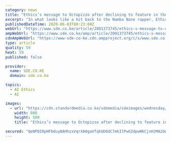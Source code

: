 ```yaml
---
category: news
title: "Ethics’s message to Octopizzo after declining to feature in their album"
excerpt: "In what looks like a hit back to the Namba Nane rapper, Ethic, through their official Twitter account revealed that they politely requested Octopizzo to be part of their upcoming album but he refused."
publishedDateTime: 2020-06-03T08:23:00Z
webUrl: "https://www.sde.co.ke/article/2001373745/ethics-s-message-to-octopizzo-after-declining-to-feature-in-their-album"
ampWebUrl: "https://www.sde.co.ke/amp/article/2001373745/ethics-s-message-to-octopizzo-after-declining-to-feature-in-their-album"
cdnAmpWebUrl: "https://www-sde-co-ke.cdn.ampproject.org/c/s/www.sde.co.ke/amp/article/2001373745/ethics-s-message-to-octopizzo-after-declining-to-feature-in-their-album"
type: article
quality: 59
heat: 59
published: false

provider:
  name: SDE.CO.KE
  domain: sde.co.ke

topics:
  - AI Ethics
  - AI

images:
  - url: "https://cdn.standardmedia.co.ke/sdemedia/sdeimages/wednesday/sxecdy4oz7hotqpev5ed75a30cde09.jpg"
    width: 800
    height: 500
    title: "Ethics’s message to Octopizzo after declining to feature in their album"

secured: "QeNPQI0pHFbduyBAHhzxVqrXA0gaVfqkUDOdC7mkIlPwGZdpwWkCjvHJMA2GWyiM4upMrObHoftBrWWwRhoirvTkBH24jD/4uPJld7PLJrQ9TG/ri1HqnRIO5LTGOZ1k9J35Weeuio1Ow6/5uPg7zlHGwGoeiTZ8GA9uHRzj56D5CDoyVVDrK3NCt+C8A/DTpF95YqfbvZCZ+2v4H8WY3TyQlOdFw+y3kXTBhG7EPuTUBrAmRk1efvV7IkGKjq3sDfQLQjYt7UImY362wxbLgpeiFJzhhMh0Kh2yI00OzE2xqb2lq6dUolPkMGt8cqbrJL7PNpXzDZmqUukSsvsppXjvwYyl7qr+T+439zknxiv3jNbgJppeFiA4aBO02U2UJhNBoe1HSX8rwU1nuCcj66CCn3PmqUqbQyCbgSiT84Hk5fU+A2vyoDrg1cZ+E2LrGiR/BNV7xYg639psod4UcG6pzv6ULXU1sNY6PsYaqbs=;AEgRGeC7nxh87pL021Jd5A=="
---
```


